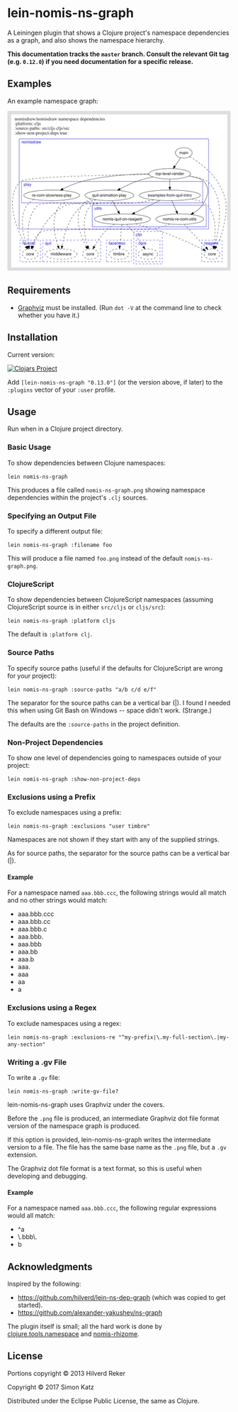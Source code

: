 # lein-nomis-ns-graph

A Leiningen plugin that shows a Clojure project's namespace dependencies
as a graph, and also shows the namespace hierarchy.

**This documentation tracks the `master` branch. Consult
the relevant Git tag (e.g. `0.12.0`) if you need documentation for a
specific release.**


## Examples

An example namespace graph:

![An example namespace graph](examples/example-nomis-ns-graph-001.png)


## Requirements

* [Graphviz](http://www.graphviz.org/) must be installed. (Run `dot -V` at the command line to check whether you have it.)

## Installation

Current version:

[![Clojars Project](https://img.shields.io/clojars/v/lein-nomis-ns-graph.svg)](https://clojars.org/lein-nomis-ns-graph)

Add `[lein-nomis-ns-graph "0.13.0"]` (or the version above, if later) to the
`:plugins` vector of your `:user` profile.

## Usage

Run when in a Clojure project directory.

### Basic Usage

To show dependencies between Clojure namespaces:

    lein nomis-ns-graph

This produces a file called `nomis-ns-graph.png` showing namespace dependencies
within the project's `.clj` sources.


### Specifying an Output File

To specify a different output file:

    lein nomis-ns-graph :filename foo

This will produce a file named `foo.png` instead of the default
`nomis-ns-graph.png`.

### ClojureScript

To show dependencies between ClojureScript namespaces (assuming ClojureScript
source is in either `src/cljs` or `cljs/src`):

    lein nomis-ns-graph :platform cljs

The default is `:platform clj`.

### Source Paths

To specify source paths (useful if the defaults for ClojureScript are wrong
for your project):

    lein nomis-ns-graph :source-paths "a/b c/d e/f"

The separator for the source paths can be a vertical bar (|). I found I
needed this when using Git Bash on Windows -- space didn't work. (Strange.)

The defaults are the `:source-paths` in the project definition.

### Non-Project Dependencies

To show one level of dependencies going to namespaces outside of your project:

    lein nomis-ns-graph :show-non-project-deps

### Exclusions using a Prefix

To exclude namespaces using a prefix:

    lein nomis-ns-graph :exclusions "user timbre"

Namespaces are not shown if they start with any of the supplied strings.

As for source paths, the separator for the source paths can be a vertical bar
(|).

#### Example

For a namespace named `aaa.bbb.ccc`, the following strings would all match
and no other strings would match:

* aaa.bbb.ccc
* aaa.bbb.cc
* aaa.bbb.c
* aaa.bbb.
* aaa.bbb
* aaa.bb
* aaa.b
* aaa.
* aaa
* aa
* a


### Exclusions using a Regex

To exclude namespaces using a regex:

    lein nomis-ns-graph :exclusions-re "^my-prefix|\.my-full-section\.|my-any-section"


### Writing a .gv File

To write a `.gv` file:

    lein nomis-ns-graph :write-gv-file?

lein-nomis-ns-graph uses Graphviz under the covers.

Before the `.png` file is produced, an intermediate Graphviz dot file format
version of the namespace graph is produced.

If this option is provided, lein-nomis-ns-graph writes the intermediate version
to a file. The file has the same base name as the `.png` file, but a `.gv`
extension.

The Graphviz dot file format is a text format, so this is useful when developing
and debugging.


#### Example

For a namespace named `aaa.bbb.ccc`, the following regular expressions would all
match:

* \^a
* \\.bbb\\.
* b


## Acknowledgments

Inspired by the following:

* https://github.com/hilverd/lein-ns-dep-graph (which was copied to get started).
* https://github.com/alexander-yakushev/ns-graph


The plugin itself is small; all the hard work is done by
[clojure.tools.namespace](https://github.com/clojure/tools.namespace) and
[nomis-rhizome](https://github.com/simon-katz/nomis-rhizome).

## License

Portions copyright © 2013 Hilverd Reker

Copyright © 2017 Simon Katz

Distributed under the Eclipse Public License, the same as Clojure.
